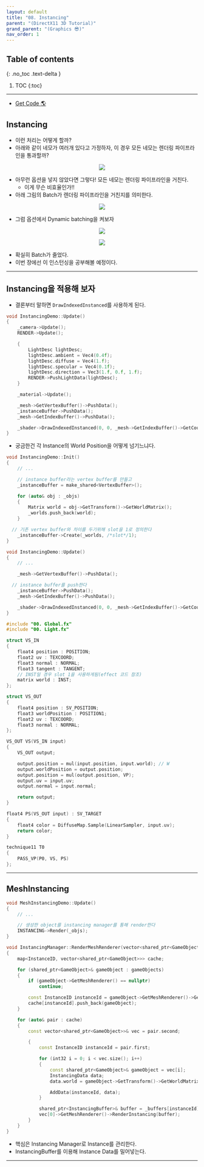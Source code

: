 ```yaml
---
layout: default
title: "08. Instancing"
parent: "(DirectX11 3D Tutorial)"
grand_parent: "(Graphics 😎)"
nav_order: 1
---
```


## Table of contents
{: .no_toc .text-delta }

1. TOC
{:toc}

---

* [Get Code 🌎](https://github.com/Arthur880708/DirectX11-3d-tutorials/tree/8)

## Instancing

* 이런 처리는 어떻게 할까?
* 아래와 같이 네모가 여러개 있다고 가정하자, 이 경우 모든 네모는 렌더링 파이프라인을 통과할까?

<p align="center">
  <img src="https://taehyungs-programming-blog.github.io/blog/assets/images/graphics/dx11/dx11-7-1.png"/>
</p>

* 아무런 옵션을 넣지 않았다면 그렇다! 모든 네모는 렌더링 파이프라인을 거친다.
    * 이게 무슨 비효율인가!!
* 아래 그림의 Batch가 렌더링 파이프라인을 거친지를 의미한다.

<p align="center">
  <img src="https://taehyungs-programming-blog.github.io/blog/assets/images/graphics/dx11/dx11-7-2.png"/>
</p>

* 그럼 옵션에서 Dynamic batching을 켜보자

<p align="center">
  <img src="https://taehyungs-programming-blog.github.io/blog/assets/images/graphics/dx11/dx11-7-3.png"/>
</p>

<p align="center">
  <img src="https://taehyungs-programming-blog.github.io/blog/assets/images/graphics/dx11/dx11-7-4.png"/>
</p>

* 확실히 Batch가 줄었다.
* 이번 장에선 이 인스턴싱을 공부해볼 예정이다.

---

## Instancing을 적용해 보자

* 결론부터 말하면 `DrawIndexedInstanced`를 사용하게 된다.

```cpp
void InstancingDemo::Update()
{
	_camera->Update();
	RENDER->Update();

	{
		LightDesc lightDesc;
		lightDesc.ambient = Vec4(0.4f);
		lightDesc.diffuse = Vec4(1.f);
		lightDesc.specular = Vec4(0.1f);
		lightDesc.direction = Vec3(1.f, 0.f, 1.f);
		RENDER->PushLightData(lightDesc);
	}

	_material->Update();

	_mesh->GetVertexBuffer()->PushData();
	_instanceBuffer->PushData();
	_mesh->GetIndexBuffer()->PushData();

	_shader->DrawIndexedInstanced(0, 0, _mesh->GetIndexBuffer()->GetCount(), _objs.size());
}
```

* 궁금한건 각 Instance의 World Position을 어떻게 넘기느냐다.

```cpp
void InstancingDemo::Init()
{
	// ...

	// instance buffer라는 vertex buffer를 만들고
	_instanceBuffer = make_shared<VertexBuffer>();

	for (auto& obj : _objs)
	{
		Matrix world = obj->GetTransform()->GetWorldMatrix();
		_worlds.push_back(world);
	}

  // 기존 vertex buffer와 차이를 두기위해 slot을 1로 정의한다
	_instanceBuffer->Create(_worlds, /*slot*/1);
}
```

```cpp
void InstancingDemo::Update()
{
	// ...

	_mesh->GetVertexBuffer()->PushData();

  // instance buffer를 push한다
	_instanceBuffer->PushData();
	_mesh->GetIndexBuffer()->PushData();

	_shader->DrawIndexedInstanced(0, 0, _mesh->GetIndexBuffer()->GetCount(), _objs.size());
}
```

```cpp
#include "00. Global.fx"
#include "00. Light.fx"

struct VS_IN
{
	float4 position : POSITION;
	float2 uv : TEXCOORD;
	float3 normal : NORMAL;
	float3 tangent : TANGENT;
	// INST일 경우 slot 1을 사용하게됨(effect 코드 참조)
	matrix world : INST;
};

struct VS_OUT
{
	float4 position : SV_POSITION;
	float3 worldPosition : POSITION1;
	float2 uv : TEXCOORD;
	float3 normal : NORMAL;
};

VS_OUT VS(VS_IN input)
{
	VS_OUT output;

	output.position = mul(input.position, input.world); // W
	output.worldPosition = output.position;
	output.position = mul(output.position, VP);
	output.uv = input.uv;
	output.normal = input.normal;

	return output;
}

float4 PS(VS_OUT input) : SV_TARGET
{
	float4 color = DiffuseMap.Sample(LinearSampler, input.uv);
	return color;
}

technique11 T0
{
	PASS_VP(P0, VS, PS)
};

```

---

## MeshInstancing

```cpp
void MeshInstancingDemo::Update()
{
	// ...

	// 생성한 object를 instancing manager를 통해 render한다
	INSTANCING->Render(_objs);
}
```

```cpp
void InstancingManager::RenderMeshRenderer(vector<shared_ptr<GameObject>>& gameObjects)
{
	map<InstanceID, vector<shared_ptr<GameObject>>> cache;

	for (shared_ptr<GameObject>& gameObject : gameObjects)
	{
		if (gameObject->GetMeshRenderer() == nullptr)
			continue;

		const InstanceID instanceId = gameObject->GetMeshRenderer()->GetInstanceID();
		cache[instanceId].push_back(gameObject);
	}

	for (auto& pair : cache)
	{
		const vector<shared_ptr<GameObject>>& vec = pair.second;

		{
			const InstanceID instanceId = pair.first;

			for (int32 i = 0; i < vec.size(); i++)
			{
				const shared_ptr<GameObject>& gameObject = vec[i];
				InstancingData data;
				data.world = gameObject->GetTransform()->GetWorldMatrix();

				AddData(instanceId, data);
			}

			shared_ptr<InstancingBuffer>& buffer = _buffers[instanceId];
			vec[0]->GetMeshRenderer()->RenderInstancing(buffer);
		}
	}
}
```

* 핵심은 Instancing Manager로 Instance를 관리한다.
* InstancingBuffer를 이용해 Instance Data를 밀어넣는다.

---